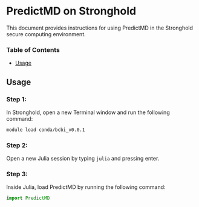 # PredictMD on Stronghold

This document provides instructions for using PredictMD in the Stronghold secure computing environment.

### Table of Contents
- [Usage](#usage)

## Usage

### Step 1:

In Stronghold, open a new Terminal window and run the following command:
```bash
module load conda/bcbi_v0.0.1
```

### Step 2:

Open a new Julia session by typing `julia` and pressing enter.

### Step 3:

Inside Julia, load PredictMD by running the following command:

```julia
import PredictMD
```
